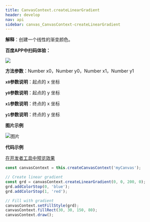 ```yaml
---
title: CanvasContext.createLinearGradient
header: develop
nav: api
sidebar: canvas_CanvasContext-createLinearGradient
---
```


 

**解释**：创建一个线性的渐变颜色。

**百度APP中扫码体验：**

<img src="https://b.bdstatic.com/miniapp/assets/images/doc_demo/pages_createCanvasContext.png"  class="demo-qrcode-image" />

**方法参数**：Number x0，Number y0，Number x1，Number y1

**`x0`参数说明**：起点的 x 坐标

**`y0`参数说明**：起点的 y 坐标

**`x1`参数说明**：终点的 x 坐标

**`y1`参数说明**：终点的 y 坐标

**图片示例**

![图片](../../../../img/api/canvas/createLinearGradient.png)


**代码示例**

<a href="swanide://fragment/883216ba616ba348d103b4a42dfe9e411576354423698" title="在开发者工具中预览效果" target="_self">在开发者工具中预览效果</a>

```js
const canvasContext = this.createCanvasContext('myCanvas');

// Create linear gradient
const grd = canvasContext.createLinearGradient(0, 0, 200, 0);
grd.addColorStop(0, 'blue');
grd.addColorStop(1, 'red');

// Fill with gradient
canvasContext.setFillStyle(grd);
canvasContext.fillRect(30, 30, 150, 80);
canvasContext.draw();
```

